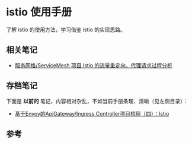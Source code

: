 # istio 使用手册

了解 istio 的使用方法，学习借鉴 istio 的实现思路。

## 相关笔记

* [服务网格/ServiceMesh 项目 istio 的流量重定向、代理请求过程分析][1]

## 存档笔记

下面是 **以前的** 笔记，内容相对杂乱，不如当前手册条理、清晰（见左侧目录）：

* [基于Envoy的ApiGateway/Ingress Controller项目梳理（四）：Istio](https://www.lijiaocn.com/%E9%A1%B9%E7%9B%AE/2019/05/21/apigateway-base-envoy-compare-istio.html)

## 参考

[1]: https://www.lijiaocn.com/%E9%A1%B9%E7%9B%AE/2019/11/01/istio-packet-forward.html "服务网格/ServiceMesh 项目 istio 的流量重定向、代理请求过程分析"
